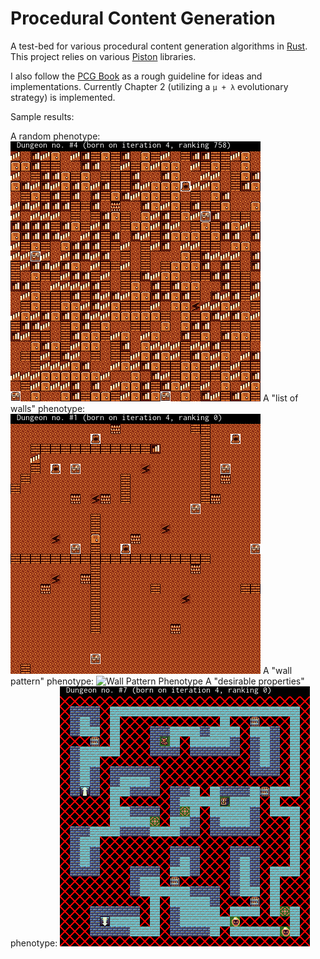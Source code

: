 # Procedural Content Generation

A test-bed for various procedural content generation algorithms in [Rust](http://www.rust-lang.org/). This project relies on various [Piston](http://www.piston.rs/) libraries.

I also follow the [PCG Book](http://pcgbook.com/) as a rough guideline for ideas and implementations. Currently Chapter 2 (utilizing a `μ + λ` evolutionary strategy) is implemented.

Sample results:

A random phenotype: ![Random Phenotype](/screenshots/random-sample.png)
A "list of walls" phenotype: ![List of Walls Phenotype](/screenshots/list-of-walls-sample.png)
A "wall pattern" phenotype: ![Wall Pattern Phenotype](/screenshots/wall-pattern-sample.png)
A "desirable properties" phenotype: ![Desirable Properties Phenotype](/screenshots/desirable-properties-sample.png)
